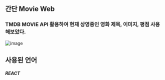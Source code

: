 ## 간단 Movie Web
### TMDB MOVIE API 활용하여 현재 상영중인 영화 제목, 이미지, 평점 사용해보았다.
![image](https://github.com/rlaxodn322/movie-web/assets/133329997/ccbb04fb-7d4d-471e-9fa7-85a07e1983ed)


## 사용된 언어
##### REACT
